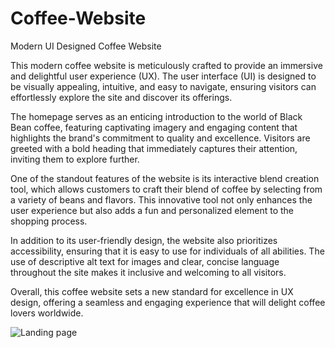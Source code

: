 # Coffee-Website
Modern UI Designed Coffee Website

This modern coffee website is meticulously crafted to provide an immersive and delightful user experience (UX). The user interface (UI) is designed to be visually appealing, intuitive, and easy to navigate, ensuring visitors can effortlessly explore the site and discover its offerings.

The homepage serves as an enticing introduction to the world of Black Bean coffee, featuring captivating imagery and engaging content that highlights the brand's commitment to quality and excellence. Visitors are greeted with a bold heading that immediately captures their attention, inviting them to explore further.

One of the standout features of the website is its interactive blend creation tool, which allows customers to craft their blend of coffee by selecting from a variety of beans and flavors. This innovative tool not only enhances the user experience but also adds a fun and personalized element to the shopping process.

In addition to its user-friendly design, the website also prioritizes accessibility, ensuring that it is easy to use for individuals of all abilities. The use of descriptive alt text for images and clear, concise language throughout the site makes it inclusive and welcoming to all visitors.

Overall, this coffee website sets a new standard for excellence in UX design, offering a seamless and engaging experience that will delight coffee lovers worldwide.

![Landing page](https://github.com/Thati05/Coffee-Website/assets/151874357/c4dea6a9-ad7a-4758-9343-e9dace3ac44a)
